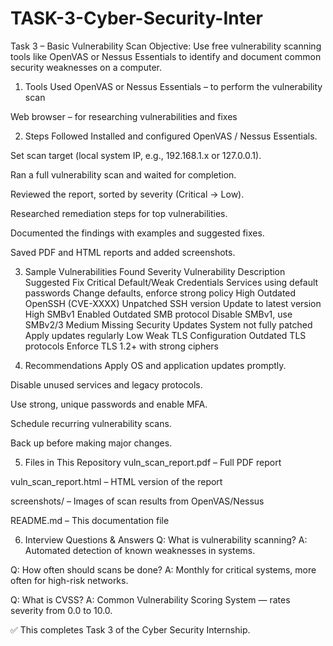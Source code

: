 # TASK-3-Cyber-Security-Inter
Task 3 – Basic Vulnerability Scan
Objective:
Use free vulnerability scanning tools like OpenVAS or Nessus Essentials to identify and document common security weaknesses on a computer.

1. Tools Used
OpenVAS or Nessus Essentials – to perform the vulnerability scan

Web browser – for researching vulnerabilities and fixes

2. Steps Followed
Installed and configured OpenVAS / Nessus Essentials.

Set scan target (local system IP, e.g., 192.168.1.x or 127.0.0.1).

Ran a full vulnerability scan and waited for completion.

Reviewed the report, sorted by severity (Critical → Low).

Researched remediation steps for top vulnerabilities.

Documented the findings with examples and suggested fixes.

Saved PDF and HTML reports and added screenshots.

3. Sample Vulnerabilities Found
Severity	Vulnerability	Description	Suggested Fix
Critical	Default/Weak Credentials	Services using default passwords	Change defaults, enforce strong policy
High	Outdated OpenSSH (CVE-XXXX)	Unpatched SSH version	Update to latest version
High	SMBv1 Enabled	Outdated SMB protocol	Disable SMBv1, use SMBv2/3
Medium	Missing Security Updates	System not fully patched	Apply updates regularly
Low	Weak TLS Configuration	Outdated TLS protocols	Enforce TLS 1.2+ with strong ciphers

4. Recommendations
Apply OS and application updates promptly.

Disable unused services and legacy protocols.

Use strong, unique passwords and enable MFA.

Schedule recurring vulnerability scans.

Back up before making major changes.

5. Files in This Repository
vuln_scan_report.pdf – Full PDF report

vuln_scan_report.html – HTML version of the report

screenshots/ – Images of scan results from OpenVAS/Nessus

README.md – This documentation file

6. Interview Questions & Answers
Q: What is vulnerability scanning?
A: Automated detection of known weaknesses in systems.

Q: How often should scans be done?
A: Monthly for critical systems, more often for high-risk networks.

Q: What is CVSS?
A: Common Vulnerability Scoring System — rates severity from 0.0 to 10.0.

✅ This completes Task 3 of the Cyber Security Internship.
